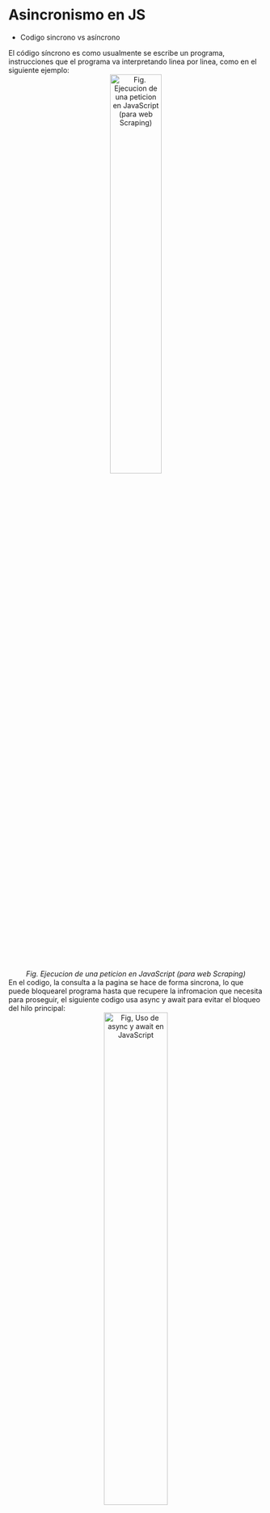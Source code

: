 <h1>
  Asincronismo en JS
</h1>
<ul>
  <li>
    Codigo sincrono vs asíncrono
  </li>
</ul>
El código síncrono es como usualmente se escribe un programa, instrucciones que el programa va interpretando linea por linea, como en el siguiente ejemplo:
<div align="center">
  <img 
    src="https://github.com/Alejo-P/Asincronismo-JS/assets/150528715/f9c9fd9a-2dec-46b3-80bf-eb7295991630" 
    alt="Fig. Ejecucion de una peticion en JavaScript (para web Scraping)" 
    style="display: block; margin-left: auto; margin-right: auto; width: 45%;"
  />
  <br>
  <i>
    Fig. Ejecucion de una peticion en JavaScript (para web Scraping)
  </i>
</div>
En el codigo, la consulta a la pagina se hace de forma sincrona, lo que puede bloquearel programa hasta que recupere la infromacion que necesita para proseguir, el siguiente codigo usa async y  await para evitar el bloqueo del hilo principal:
<div align="center">
  <img 
    src="https://github.com/Alejo-P/Asincronismo-JS/assets/150528715/70300c8d-18cc-487c-a9bb-a9c5b689a2de" 
    alt="Fig, Uso de async y await en JavaScript" 
    style="display: block; margin-left: auto; margin-right: auto; width: 50%;"
  />
  <br>
  <i>
    Fig, Uso de async y await en JavaScript
  </i>
</div>
<ul>
  <li>
    Promesas
  </li>
</ul>
El uso de promesas hace posible manejar de mejor manera el código asíncrono en JavaScript, se puede crear promesas usando el constructor new Promise() que acepta como parámetros 2 funciones, revolve() -> indica que hacer si se resuelve la promesa y reject() -> indica que hacer si la promesa es rechazada, como el siguiente ejemplo:
<div align="center">
  <img 
    src="https://github.com/Alejo-P/Asincronismo-JS/assets/150528715/31d5115c-247f-4e7c-9094-81a07a952519" 
    alt="Fig. Uso de asincronismo en JavaScript" 
    style="display: block; margin-left: auto; margin-right: auto; width: 50%;"
  />
  <br>
  <i>
    Fig. Uso de asincronismo en JavaScript
  </i>
</div>
<ul>
  <li>
    Async Await
  </li>
</ul>
El uso de async y await es otra forma de manejar código asíncrono, la palabra reservada async le indica a JavaScript que la función será ejecutada de forma asíncrona y la palabra reservada await indica que detenga la ejecución en la linea que se uso y espere a que se resuelva la promesa para continuar

<div align="center">
  <img 
    src="https://github.com/Alejo-P/Asincronismo-JS/assets/150528715/1cfbb7ff-5218-4bad-92bf-3e18e6eb1e20" 
    alt="Fig. Uso de async y await en JavaScript" 
    style="display: block; margin-left: auto; margin-right: auto; width: 50%;"
  />
  <br>
  <i>
    Fig. Uso de async y await en JavaScript
  </i>
</div>
